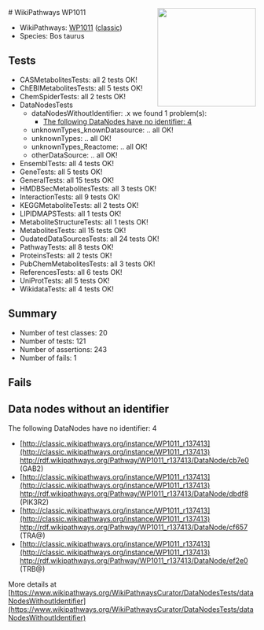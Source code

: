 <img style="float: right; width: 200px" src="https://upload.wikimedia.org/wikipedia/commons/thumb/8/83/Wplogo_with_text_500.png/640px-Wplogo_with_text_500.png" />
# WikiPathways WP1011

* WikiPathways: [WP1011](https://wikipathways.org/pathways/WP1011) ([classic](https://classic.wikipathways.org/instance/WP1011))
* Species: Bos taurus
## Tests
* CASMetabolitesTests: all 2 tests OK!
* ChEBIMetabolitesTests: all 5 tests OK!
* ChemSpiderTests: all 2 tests OK!
* DataNodesTests
    * dataNodesWithoutIdentifier: .x we found 1 problem(s):
        * [The following DataNodes have no identifier: 4](#d2d32fa3)
    * unknownTypes_knownDatasource: .. all OK!
    * unknownTypes: .. all OK!
    * unknownTypes_Reactome: .. all OK!
    * otherDataSource: .. all OK!
* EnsemblTests: all 4 tests OK!
* GeneTests: all 5 tests OK!
* GeneralTests: all 15 tests OK!
* HMDBSecMetabolitesTests: all 3 tests OK!
* InteractionTests: all 9 tests OK!
* KEGGMetaboliteTests: all 2 tests OK!
* LIPIDMAPSTests: all 1 tests OK!
* MetaboliteStructureTests: all 1 tests OK!
* MetabolitesTests: all 15 tests OK!
* OudatedDataSourcesTests: all 24 tests OK!
* PathwayTests: all 8 tests OK!
* ProteinsTests: all 2 tests OK!
* PubChemMetabolitesTests: all 3 tests OK!
* ReferencesTests: all 6 tests OK!
* UniProtTests: all 5 tests OK!
* WikidataTests: all 4 tests OK!


## Summary

* Number of test classes: 20
* Number of tests: 121
* Number of assertions: 243
* Number of fails: 1

## Fails

<a name="d2d32fa3" />

## Data nodes without an identifier

The following DataNodes have no identifier: 4

* [http://classic.wikipathways.org/instance/WP1011_r137413](http://classic.wikipathways.org/instance/WP1011_r137413) http://rdf.wikipathways.org/Pathway/WP1011_r137413/DataNode/cb7e0 (GAB2)
* [http://classic.wikipathways.org/instance/WP1011_r137413](http://classic.wikipathways.org/instance/WP1011_r137413) http://rdf.wikipathways.org/Pathway/WP1011_r137413/DataNode/dbdf8 (PIK3R2)
* [http://classic.wikipathways.org/instance/WP1011_r137413](http://classic.wikipathways.org/instance/WP1011_r137413) http://rdf.wikipathways.org/Pathway/WP1011_r137413/DataNode/cf657 (TRA@)
* [http://classic.wikipathways.org/instance/WP1011_r137413](http://classic.wikipathways.org/instance/WP1011_r137413) http://rdf.wikipathways.org/Pathway/WP1011_r137413/DataNode/ef2e0 (TRB@)


More details at [https://www.wikipathways.org/WikiPathwaysCurator/DataNodesTests/dataNodesWithoutIdentifier](https://www.wikipathways.org/WikiPathwaysCurator/DataNodesTests/dataNodesWithoutIdentifier)


